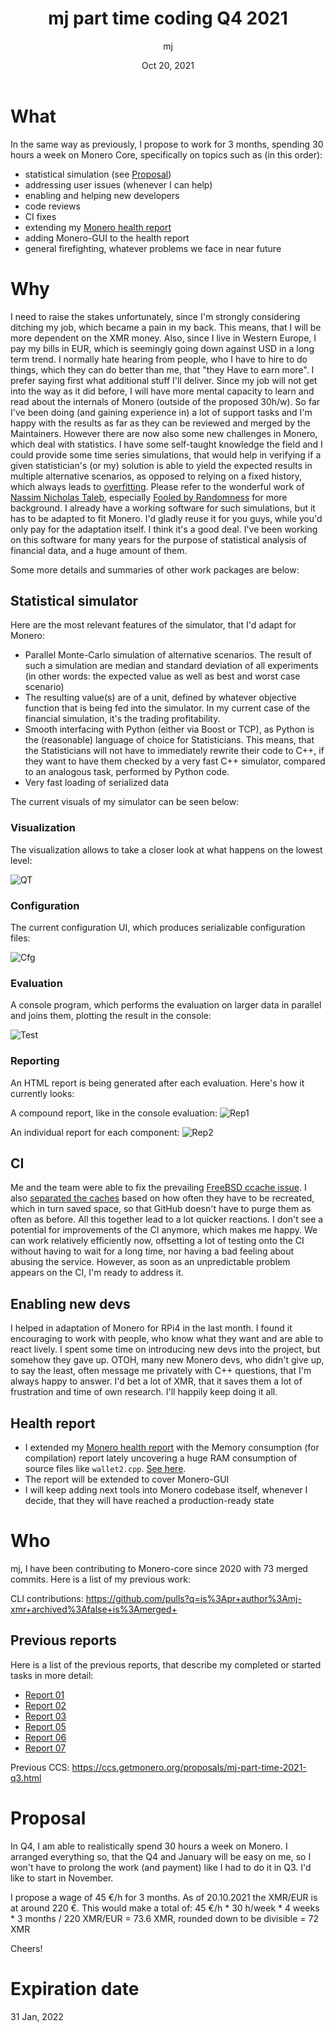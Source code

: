 ﻿---
layout: fr
title: mj part time coding Q4 2021
author: mj
date: Oct 20, 2021
amount: 72.0 XMR
milestones:
  - name: Month 1
    funds: 24.0 XMR
    done:
    status: unfinished
  - name: Month 2
    funds: 24.0 XMR
    done:
    status: unfinished
  - name: Month 3
    funds: 24.0 XMR
    done:
    status: unfinished
  
payouts:
  - date:
    amount:
  - date:
    amount:
  - date:
    amount:
---


# What

In the same way as previously, I propose to work for 3 months, spending 30 hours a week on Monero Core, specifically on topics such as (in this order):
- statistical simulation (see [Proposal](#Proposal))
- addressing user issues (whenever I can help)
- enabling and helping new developers
- code reviews
- CI fixes
- extending my [Monero health report](http://cryptog.hopto.org/monero/health/)
- adding Monero-GUI to the health report
- general firefighting, whatever problems we face in near future

# Why

I need to raise the stakes unfortunately, since I'm strongly considering ditching my job, which became a pain in my back. This means, that I will be more dependent on the XMR money. Also, since I live in Western Europe, I pay my bills in EUR, which is seemingly going down against USD in a long term trend.
I normally hate hearing from people, who I have to hire to do things, which they can do better than me, that "they Have to earn more". I prefer saying first what additional stuff I'll deliver. Since my job will not get into the way as it did before, I will have more mental capacity to learn and read about the internals of Monero (outside of the proposed 30h/w). So far I've been doing (and gaining experience in) a lot of support tasks and I'm happy with the results as far as they can be reviewed and merged by the Maintainers. However there are now also some new challenges in Monero, which deal with statistics. I have some self-taught knowledge the field and I could provide some time series simulations, that would help in verifying if a given statistician's (or my) solution is able to yield the expected results in multiple alternative scenarios, as opposed to relying on a fixed history, which always leads to [overfitting](https://en.wikipedia.org/wiki/Overfitting). Please refer to the wonderful work of [Nassim Nicholas Taleb](https://en.wikipedia.org/wiki/Nassim_Nicholas_Taleb), especially [Fooled by Randomness](https://en.wikipedia.org/wiki/Fooled_by_Randomness) for more background. I already have a working software for such simulations, but it has to be adapted to fit Monero. I'd gladly reuse it for you guys, while you'd only pay for the adaptation itself. I think it's a good deal. I've been working on this software for many years for the purpose of statistical analysis of financial data, and a huge amount of them.


Some more details and summaries of other work packages are below:

## Statistical simulator

Here are the most relevant features of the simulator, that I'd adapt for Monero:

- Parallel Monte-Carlo simulation of alternative scenarios. The result of such a simulation are median and standard deviation of all experiments (in other words: the expected value as well as best and worst case scenario)
- The resulting value(s) are of a unit, defined by whatever objective function that is being fed into the simulator. In my current case of the financial simulation, it's the trading profitability.
- Smooth interfacing with Python (either via Boost or TCP), as Python is the (reasonable) language of choice for Statisticians. This means, that the Statisticians will not have to immediately rewrite their code to C++, if they want to have them checked by a very fast C++ simulator, compared to an analogous task, performed by Python code.
- Very fast loading of serialized data

The current visuals of my simulator can be seen below:

### Visualization

The visualization allows to take a closer look at what happens on the lowest level:

![QT](http://cryptog.hopto.org/monero/sim/sim-qt.png)

### Configuration

The current configuration UI, which produces serializable configuration files:

![Cfg](http://cryptog.hopto.org/monero/sim/sim-config.png)

### Evaluation

A console program, which performs the evaluation on larger data in parallel and joins them, plotting the result in the console:

![Test](http://cryptog.hopto.org/monero/sim/sim-test.png)

### Reporting

An HTML report is being generated after each evaluation. Here's how it currently looks:

A compound report, like in the console evaluation:
![Rep1](http://cryptog.hopto.org/monero/sim/sim-report-whole.png)

An individual report for each component:
![Rep2](http://cryptog.hopto.org/monero/sim/sim-report-indiv.png)

## CI
Me and the team were able to fix the prevailing [FreeBSD ccache issue](https://github.com/monero-project/monero/pull/7832). I also [separated the caches](https://github.com/monero-project/monero/pull/7780) based on how often they have to be recreated, which in turn saved space, so that GitHub doesn't have to purge them as often as before. All this together lead to a lot quicker reactions.
I don't see a potential for improvements of the CI anymore, which makes me happy. We can work relatively efficiently now, offsetting a lot of testing onto the CI without having to wait for a long time, nor having a bad feeling about abusing the service.
However, as soon as an unpredictable problem appears on the CI, I'm ready to address it.

## Enabling new devs
I helped in adaptation of Monero for RPi4 in the last month. I found it encouraging to work with people, who know what they want and are able to react lively. I spent some time on introducing new devs into the project, but somehow they gave up. OTOH, many new Monero devs, who didn't give up, to say the least, often message me privately with C++ questions, that I'm always happy to answer. I'd bet a lot of XMR, that it saves them a lot of frustration and time of own research. I'll happily keep doing it all.

## Health report
- I extended my [Monero health report](http://enjo.hopto.org/pub/monero/) with the Memory consumption (for compilation) report lately uncovering a huge RAM consumption of source files like `wallet2.cpp`. [See here](http://cryptog.hopto.org/monero/health/data/753dc901a/753dc901a-mem-usage-prod.txt).
- The report will be extended to cover Monero-GUI
- I will keep adding next tools into Monero codebase itself, whenever I decide, that they will have reached a production-ready state

# Who

mj, I have been contributing to Monero-core since 2020 with 73 merged commits. Here is a list of my previous work:

CLI contributions: https://github.com/pulls?q=is%3Apr+author%3Amj-xmr+archived%3Afalse+is%3Amerged+

## Previous reports
Here is a list of the previous reports, that describe my completed or started tasks in more detail:
- [Report 01](https://repo.getmonero.org/monero-project/ccs-proposals/-/merge_requests/200#note_10764)
- [Report 02](https://repo.getmonero.org/monero-project/ccs-proposals/-/merge_requests/200#note_10860)
- [Report 03](https://repo.getmonero.org/monero-project/ccs-proposals/-/merge_requests/200#note_10954)
- [Report 05](https://repo.getmonero.org/monero-project/ccs-proposals/-/merge_requests/231#note_11248)
- [Report 06](https://repo.getmonero.org/monero-project/ccs-proposals/-/merge_requests/231#note_11421)
- [Report 07](https://repo.getmonero.org/monero-project/ccs-proposals/-/merge_requests/231#note_11662)

Previous CCS: https://ccs.getmonero.org/proposals/mj-part-time-2021-q3.html


# Proposal

In Q4, I am able to realistically spend 30 hours a week on Monero. I arranged everything so, that the Q4 and January will be easy on me, so I won't have to prolong the work (and payment) like I had to do it in Q3. I'd like to start in November.

I propose a wage of 45 €/h for 3 months. As of 20.10.2021 the XMR/EUR is at around 220 €. This would make a total of:
45 €/h * 30 h/week * 4 weeks * 3 months / 220 XMR/EUR = 73.6 XMR, rounded down to be divisible = 72 XMR

Cheers!


# Expiration date
31 Jan, 2022
